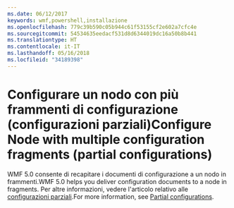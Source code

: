 ```yaml
---
ms.date: 06/12/2017
keywords: wmf,powershell,installazione
ms.openlocfilehash: 779c39b590c05b944c61f53155cf2e602a7cfc4e
ms.sourcegitcommit: 54534635eedacf531d8d6344019dc16a50b8b441
ms.translationtype: HT
ms.contentlocale: it-IT
ms.lasthandoff: 05/16/2018
ms.locfileid: "34189398"
---
```

# <a name="configure-node-with-multiple-configuration-fragments-partial-configurations"></a><span data-ttu-id="609de-102">Configurare un nodo con più frammenti di configurazione (configurazioni parziali)</span><span class="sxs-lookup"><span data-stu-id="609de-102">Configure Node with multiple configuration fragments (partial configurations)</span></span>

<span data-ttu-id="609de-103">WMF 5.0 consente di recapitare i documenti di configurazione a un nodo in frammenti.</span><span class="sxs-lookup"><span data-stu-id="609de-103">WMF 5.0 helps you deliver configuration documents to a node in fragments.</span></span> <span data-ttu-id="609de-104">Per altre informazioni, vedere l'articolo relativo alle [configurazioni parziali](https://msdn.microsoft.com/powershell/dsc/partialconfigs).</span><span class="sxs-lookup"><span data-stu-id="609de-104">For more information, see [Partial configurations](https://msdn.microsoft.com/powershell/dsc/partialconfigs).</span></span>
